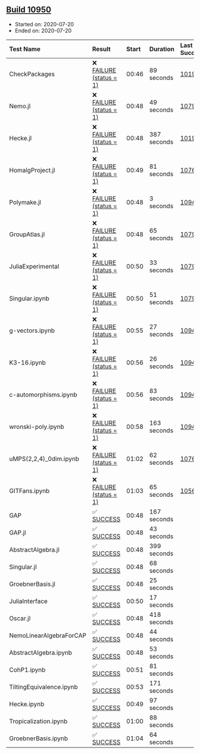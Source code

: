 ## [Build 10950](https://oscarci.mathematik.uni-kl.de/job/oscar/10950/)

* Started on: 2020-07-20
* Ended on: 2020-07-20

| Test Name    | Result | Start | Duration | Last Success | First Failure |
|:-------------|:-------|:------|:---------|:-------------|:--------------|
| CheckPackages | ❌ [FAILURE (status = 1)](https://oscarci.mathematik.uni-kl.de/job/oscar/10950/artifact/logs/build-10950/CheckPackages.log) | 00:46 | 89 seconds | [10197](https://oscarci.mathematik.uni-kl.de/job/oscar/10197/) | [10198](https://oscarci.mathematik.uni-kl.de/job/oscar/10198/) |
| Nemo.jl | ❌ [FAILURE (status = 1)](https://oscarci.mathematik.uni-kl.de/job/oscar/10950/artifact/logs/build-10950/Nemo.jl.log) | 00:48 | 49 seconds | [10790](https://oscarci.mathematik.uni-kl.de/job/oscar/10790/) | [10791](https://oscarci.mathematik.uni-kl.de/job/oscar/10791/) |
| Hecke.jl | ❌ [FAILURE (status = 1)](https://oscarci.mathematik.uni-kl.de/job/oscar/10950/artifact/logs/build-10950/Hecke.jl.log) | 00:48 | 387 seconds | [10197](https://oscarci.mathematik.uni-kl.de/job/oscar/10197/) | [10198](https://oscarci.mathematik.uni-kl.de/job/oscar/10198/) |
| HomalgProject.jl | ❌ [FAILURE (status = 1)](https://oscarci.mathematik.uni-kl.de/job/oscar/10950/artifact/logs/build-10950/HomalgProject.jl.log) | 00:49 | 81 seconds | [10765](https://oscarci.mathematik.uni-kl.de/job/oscar/10765/) | [10766](https://oscarci.mathematik.uni-kl.de/job/oscar/10766/) |
| Polymake.jl | ❌ [FAILURE (status = 1)](https://oscarci.mathematik.uni-kl.de/job/oscar/10950/artifact/logs/build-10950/Polymake.jl.log) | 00:48 | 3 seconds | [10948](https://oscarci.mathematik.uni-kl.de/job/oscar/10948/) | [10949](https://oscarci.mathematik.uni-kl.de/job/oscar/10949/) |
| GroupAtlas.jl | ❌ [FAILURE (status = 1)](https://oscarci.mathematik.uni-kl.de/job/oscar/10950/artifact/logs/build-10950/GroupAtlas.jl.log) | 00:48 | 65 seconds | [10790](https://oscarci.mathematik.uni-kl.de/job/oscar/10790/) | [10791](https://oscarci.mathematik.uni-kl.de/job/oscar/10791/) |
| JuliaExperimental | ❌ [FAILURE (status = 1)](https://oscarci.mathematik.uni-kl.de/job/oscar/10950/artifact/logs/build-10950/JuliaExperimental.log) | 00:50 | 33 seconds | [10790](https://oscarci.mathematik.uni-kl.de/job/oscar/10790/) | [10791](https://oscarci.mathematik.uni-kl.de/job/oscar/10791/) |
| Singular.ipynb | ❌ [FAILURE (status = 1)](https://oscarci.mathematik.uni-kl.de/job/oscar/10950/artifact/logs/build-10950/Singular.ipynb.log) | 00:50 | 51 seconds | [10790](https://oscarci.mathematik.uni-kl.de/job/oscar/10790/) | [10791](https://oscarci.mathematik.uni-kl.de/job/oscar/10791/) |
| g-vectors.ipynb | ❌ [FAILURE (status = 1)](https://oscarci.mathematik.uni-kl.de/job/oscar/10950/artifact/logs/build-10950/g-vectors.ipynb.log) | 00:55 | 27 seconds | [10948](https://oscarci.mathematik.uni-kl.de/job/oscar/10948/) | [10949](https://oscarci.mathematik.uni-kl.de/job/oscar/10949/) |
| K3-16.ipynb | ❌ [FAILURE (status = 1)](https://oscarci.mathematik.uni-kl.de/job/oscar/10950/artifact/logs/build-10950/K3-16.ipynb.log) | 00:56 | 26 seconds | [10948](https://oscarci.mathematik.uni-kl.de/job/oscar/10948/) | [10949](https://oscarci.mathematik.uni-kl.de/job/oscar/10949/) |
| c-automorphisms.ipynb | ❌ [FAILURE (status = 1)](https://oscarci.mathematik.uni-kl.de/job/oscar/10950/artifact/logs/build-10950/c-automorphisms.ipynb.log) | 00:56 | 83 seconds | [10949](https://oscarci.mathematik.uni-kl.de/job/oscar/10949/) | [10950](https://oscarci.mathematik.uni-kl.de/job/oscar/10950/) |
| wronski-poly.ipynb | ❌ [FAILURE (status = 1)](https://oscarci.mathematik.uni-kl.de/job/oscar/10950/artifact/logs/build-10950/wronski-poly.ipynb.log) | 00:58 | 163 seconds | [10947](https://oscarci.mathematik.uni-kl.de/job/oscar/10947/) | [10948](https://oscarci.mathematik.uni-kl.de/job/oscar/10948/) |
| uMPS(2,2,4)_0dim.ipynb | ❌ [FAILURE (status = 1)](https://oscarci.mathematik.uni-kl.de/job/oscar/10950/artifact/logs/build-10950/uMPS-2-2-4-_0dim.ipynb.log) | 01:02 | 62 seconds | [10765](https://oscarci.mathematik.uni-kl.de/job/oscar/10765/) | [10766](https://oscarci.mathematik.uni-kl.de/job/oscar/10766/) |
| GITFans.ipynb | ❌ [FAILURE (status = 1)](https://oscarci.mathematik.uni-kl.de/job/oscar/10950/artifact/logs/build-10950/GITFans.ipynb.log) | 01:03 | 65 seconds | [10566](https://oscarci.mathematik.uni-kl.de/job/oscar/10566/) | [10567](https://oscarci.mathematik.uni-kl.de/job/oscar/10567/) |
| GAP | ✅ [SUCCESS](https://oscarci.mathematik.uni-kl.de/job/oscar/10950/artifact/logs/build-10950/GAP.log) | 00:48 | 167 seconds |  |  |
| GAP.jl | ✅ [SUCCESS](https://oscarci.mathematik.uni-kl.de/job/oscar/10950/artifact/logs/build-10950/GAP.jl.log) | 00:48 | 43 seconds |  |  |
| AbstractAlgebra.jl | ✅ [SUCCESS](https://oscarci.mathematik.uni-kl.de/job/oscar/10950/artifact/logs/build-10950/AbstractAlgebra.jl.log) | 00:48 | 399 seconds |  |  |
| Singular.jl | ✅ [SUCCESS](https://oscarci.mathematik.uni-kl.de/job/oscar/10950/artifact/logs/build-10950/Singular.jl.log) | 00:48 | 68 seconds |  |  |
| GroebnerBasis.jl | ✅ [SUCCESS](https://oscarci.mathematik.uni-kl.de/job/oscar/10950/artifact/logs/build-10950/GroebnerBasis.jl.log) | 00:48 | 25 seconds |  |  |
| JuliaInterface | ✅ [SUCCESS](https://oscarci.mathematik.uni-kl.de/job/oscar/10950/artifact/logs/build-10950/JuliaInterface.log) | 00:50 | 17 seconds |  |  |
| Oscar.jl | ✅ [SUCCESS](https://oscarci.mathematik.uni-kl.de/job/oscar/10950/artifact/logs/build-10950/Oscar.jl.log) | 00:48 | 418 seconds |  |  |
| NemoLinearAlgebraForCAP | ✅ [SUCCESS](https://oscarci.mathematik.uni-kl.de/job/oscar/10950/artifact/logs/build-10950/NemoLinearAlgebraForCAP.log) | 00:48 | 44 seconds |  |  |
| AbstractAlgebra.ipynb | ✅ [SUCCESS](https://oscarci.mathematik.uni-kl.de/job/oscar/10950/artifact/logs/build-10950/AbstractAlgebra.ipynb.log) | 00:48 | 53 seconds |  |  |
| CohP1.ipynb | ✅ [SUCCESS](https://oscarci.mathematik.uni-kl.de/job/oscar/10950/artifact/logs/build-10950/CohP1.ipynb.log) | 00:51 | 81 seconds |  |  |
| TiltingEquivalence.ipynb | ✅ [SUCCESS](https://oscarci.mathematik.uni-kl.de/job/oscar/10950/artifact/logs/build-10950/TiltingEquivalence.ipynb.log) | 00:53 | 171 seconds |  |  |
| Hecke.ipynb | ✅ [SUCCESS](https://oscarci.mathematik.uni-kl.de/job/oscar/10950/artifact/logs/build-10950/Hecke.ipynb.log) | 00:49 | 97 seconds |  |  |
| Tropicalization.ipynb | ✅ [SUCCESS](https://oscarci.mathematik.uni-kl.de/job/oscar/10950/artifact/logs/build-10950/Tropicalization.ipynb.log) | 01:00 | 88 seconds |  |  |
| GroebnerBasis.ipynb | ✅ [SUCCESS](https://oscarci.mathematik.uni-kl.de/job/oscar/10950/artifact/logs/build-10950/GroebnerBasis.ipynb.log) | 01:04 | 64 seconds |  |  |
